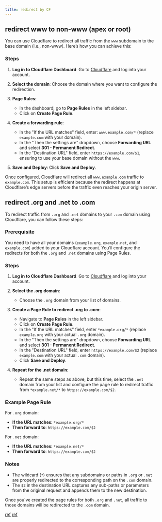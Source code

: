 ```yaml
---
title: redirect by CF
---
```


## redirect www to non-www (apex or root)

You can use Cloudflare to redirect all traffic from the `www` subdomain to the base domain (i.e., non-www). Here’s how you can achieve this:

### Steps

1. **Log in to Cloudflare Dashboard**:
   Go to [Cloudflare](https://dash.cloudflare.com/) and log into your account.

2. **Select the domain**:
   Choose the domain where you want to configure the redirection.

3. **Page Rules**:
   - In the dashboard, go to **Page Rules** in the left sidebar.
   - Click on **Create Page Rule**.

4. **Create a forwarding rule**:
   - In the "If the URL matches" field, enter: `www.example.com/*` (replace `example.com` with your domain).
   - In the "Then the settings are" dropdown, choose **Forwarding URL** and select **301 - Permanent Redirect**.
   - In the "Destination URL" field, enter `https://example.com/$1`, ensuring to use your base domain without the `www`.

5. **Save and Deploy**:
   Click **Save and Deploy**.

Once configured, Cloudflare will redirect all `www.example.com` traffic to `example.com`. This setup is efficient because the redirect happens at Cloudflare’s edge servers before the traffic even reaches your origin server.

## redirect .org and .net to .com

To redirect traffic from `.org` and `.net` domains to your `.com` domain using Cloudflare, you can follow these steps:

### Prerequisite

You need to have all your domains (`example.org`, `example.net`, and `example.com`) added to your Cloudflare account. You’ll configure the redirects for both the `.org` and `.net` domains using Page Rules.

### Steps

1. **Log in to Cloudflare Dashboard**:
   Go to [Cloudflare](https://dash.cloudflare.com/) and log into your account.

2. **Select the .org domain**:
   - Choose the `.org` domain from your list of domains.

3. **Create a Page Rule to redirect .org to .com**:
   - Navigate to **Page Rules** in the left sidebar.
   - Click on **Create Page Rule**.
   - In the "If the URL matches" field, enter `*example.org/*` (replace `example.org` with your actual `.org` domain).
   - In the "Then the settings are" dropdown, choose **Forwarding URL** and select **301 - Permanent Redirect**.
   - In the "Destination URL" field, enter `https://example.com/$2` (replace `example.com` with your actual `.com` domain).
   - Click **Save and Deploy**.

4. **Repeat for the .net domain**:
   - Repeat the same steps as above, but this time, select the `.net` domain from your list and configure the page rule to redirect traffic from `*example.net/*` to `https://example.com/$2`.

### Example Page Rule

For `.org` domain:

- **If the URL matches**: `*example.org/*`
- **Then forward to**: `https://example.com/$2`

For `.net` domain:

- **If the URL matches**: `*example.net/*`
- **Then forward to**: `https://example.com/$2`

### Notes

- The wildcard (`*`) ensures that any subdomains or paths in `.org` or `.net` are properly redirected to the corresponding path on the `.com` domain.
- The `$2` in the destination URL captures any sub-paths or parameters from the original request and appends them to the new destination.

Once you've created the page rules for both `.org` and `.net`, all traffic to those domains will be redirected to the `.com` domain.

[ref](https://community.cloudflare.com/t/redirecting-www-to-non-www/2949)
[ref](https://community.cloudflare.com/t/redirect-the-www-to-non-www/558655)
